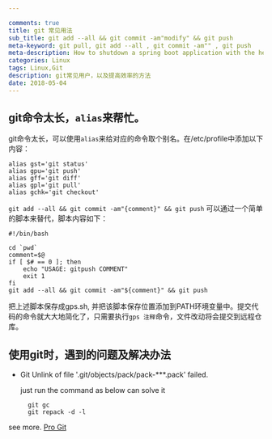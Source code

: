 ```yaml
---

comments: true
title: git 常见用法
sub_title: git add --all && git commit -am"modify" && git push
meta-keyword: git pull, git add --all , git commit -am"" , git push
meta-description: How to shutdown a spring boot application with the help of /actuator/shutdown。[spring boot 2.0.x]
categories: Linux
tags: Linux,Git
description: git常见用户，以及提高效率的方法
date: 2018-05-04
---
```


## git命令太长，`alias`来帮忙。

git命令太长，可以使用`alias`来给对应的命令取个别名。在/etc/profile中添加以下内容：

	alias gst='git status'
	alias gpu='git push'
	alias gff='git diff'
	alias gpl='git pull'
	alias gchk='git checkout'

`git add --all && git commit -am"{comment}" && git push` 可以通过一个简单的脚本来替代，脚本内容如下：

	#!/bin/bash

	cd `pwd`
	comment=$@
	if [ $# == 0 ]; then
		echo "USAGE: gitpush COMMENT" 
		exit 1
	fi
	git add --all && git commit -am"${comment}" && git push


把上述脚本保存成gps.sh, 并把该脚本保存位置添加到PATH环境变量中。提交代码的命令就大大地简化了，只需要执行`gps 注释`命令，文件改动将会提交到远程仓库。

## 使用git时，遇到的问题及解决办法

* Git Unlink of file '.git/objects/pack/pack-***.pack' failed.

	just run the command as below can solve it

		git gc
		git repack -d -l


see more. [Pro Git][pro_git]



[pro_git]:https://progit.bootcss.com/